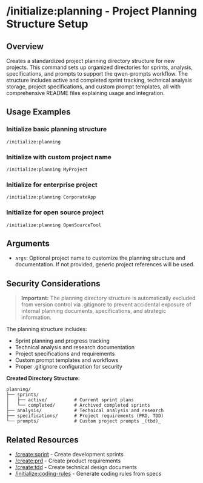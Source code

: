 # /initialize:planning - Project Planning Structure Setup

## Overview

Creates a standardized project planning directory structure for new projects. This command sets up organized directories for sprints, analysis, specifications, and prompts to support the qwen-prompts workflow. The structure includes active and completed sprint tracking, technical analysis storage, project specifications, and custom prompt templates, all with comprehensive README files explaining usage and integration.

## Usage Examples

### Initialize basic planning structure
```qwen
/initialize:planning
```

### Initialize with custom project name
```qwen
/initialize:planning MyProject
```

### Initialize for enterprise project
```qwen
/initialize:planning CorporateApp
```

### Initialize for open source project
```qwen
/initialize:planning OpenSourceTool
```

## Arguments

- `args`: Optional project name to customize the planning structure and documentation. If not provided, generic project references will be used.

## Security Considerations

> **Important:** The planning directory structure is automatically excluded from version control via .gitignore to prevent accidental exposure of internal planning documents, specifications, and strategic information.

The planning structure includes:
- Sprint planning and progress tracking
- Technical analysis and research documentation
- Project specifications and requirements
- Custom prompt templates and workflows
- Proper .gitignore configuration for security

**Created Directory Structure:**
```
planning/
├── sprints/
│   ├── active/          # Current sprint plans
│   └── completed/       # Archived completed sprints
├── analysis/            # Technical analysis and research
├── specifications/      # Project requirements (PRD, TDD)
└── prompts/             # Custom project prompts _(tbd)_
```

## Related Resources

- [/create:sprint](../create/sprint.md) - Create development sprints
- [/create:prd](../create/prd.md) - Create product requirements
- [/create:tdd](../create/tdd.md) - Create technical design documents
- [/initialize:coding-rules](coding-rules.md) - Generate coding rules from specs